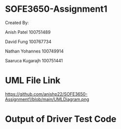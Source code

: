 # SOFE3650-Assignment1

Created By:  

Anish Patel 100751489  

David Fung 100767734  

Nathan Yohannes 100749914  

Saaruca Kugarajh 100751441  




UML File Link
=============================
https://github.com/anishp22/SOFE3650-Assignment1/blob/main/UMLDiagram.png


Output of Driver Test Code
=============================


